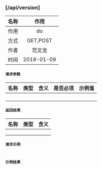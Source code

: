 ### [/api/version]

| 名称 | 作用 |
| :-: | :------------------: |
| 作用 | do |
| 方式 | GET,POST |
| 作者 | 范文龙 |
| 时间 | 2018-01-09 |


#### `请求参数`

| 名称 | 类型 | 含义 | 是否必须 | 示例值 |
| :-: | :-: | :-: | :-: | :-: |
|  |  |  |  |  |
|  |  |  |  |  |
|  |  |  |  |  |
|  |  |  |  |  |


#### `返回结果`

| 名称 | 类型 | 含义 |
| :-: | :-: | :-: |
|  |  |  |
|  |  |  |
|  |  |  |

#### `请求示例`

```

```

#### `示例结果`

```json

```
